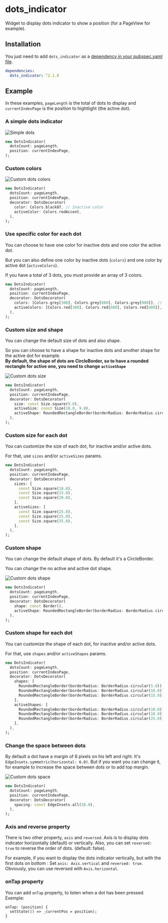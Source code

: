 # dots_indicator

Widget to display dots indicator to show a position (for a PageView for example).

## Installation

You just need to add `dots_indicator` as a [dependency in your pubspec.yaml file](https://flutter.io/using-packages/).

```yaml
dependencies:
  dots_indicator: ^2.1.0
```

## Example

In these examples, `pageLength` is the total of dots to display and `currentIndexPage` is the position to hightlight (the active dot).

### A simple dots indicator

![Simple dots](https://raw.githubusercontent.com/Pyozer/dots_indicator/master/demo/normal.gif)

```dart
new DotsIndicator(
  dotsCount: pageLength,
  position: currentIndexPage,
);
```

### Custom colors

![Custom dots colors](https://raw.githubusercontent.com/Pyozer/dots_indicator/master/demo/custom_color.gif)

```dart
new DotsIndicator(
  dotsCount: pageLength,
  position: currentIndexPage,
  decorator: DotsDecorator(
    color: Colors.black87, // Inactive color
    activeColor: Colors.redAccent,
  ),
);
```

### Use specific color for each dot

You can choose to have one color for inactive dots and one color the active dot.

But you can also define one color by inactive dots (`colors`) and one color by active dot (`activeColors`).

If you have a total of 3 dots, you must provide an array of 3 colors.

```dart
new DotsIndicator(
  dotsCount: pageLength,
  position: currentIndexPage,
  decorator: DotsDecorator(
    colors: [Colors.grey[300], Colors.grey[600], Colors.grey[900]], // Inactive dot colors
    activeColors: [Colors.red[300], Colors.red[600], Colors.red[900]], // Àctive dot colors
  ),
);
```

### Custom size and shape

You can change the default size of dots and also shape.

So you can choose to have a shape for inactive dots and another shape for the active dot for example.<br />
**By default, the shape of dots are CircleBorder, so to have a rounded rectangle for active one, you need to change `activeShape`**

![Custom dots size](https://raw.githubusercontent.com/Pyozer/dots_indicator/master/demo/custom_size.gif)

```dart
new DotsIndicator(
  dotsCount: pageLength,
  position: currentIndexPage,
  decorator: DotsDecorator(
    size: const Size.square(9.0),
    activeSize: const Size(18.0, 9.0),
    activeShape: RoundedRectangleBorder(borderRadius: BorderRadius.circular(5.0)),
  ),
);
```

### Custom size for each dot

You can customize the size of each dot, for inactive and/or active dots.

For that, use `sizes` and/or `activeSizes` params.

```dart
new DotsIndicator(
  dotsCount: pageLength,
  position: currentIndexPage,
  decorator: DotsDecorator(
    sizes: [
      const Size.square(10.0),
      const Size.square(15.0),
      const Size.square(20.0),
    ],
    activeSizes: [
      const Size.square(25.0),
      const Size.square(25.0),
      const Size.square(35.0),
    ],
  ),
);
```

### Custom shape

You can change the default shape of dots. By default it's a CircleBorder.

You can change the no active and active dot shape.

![Custom dots shape](https://raw.githubusercontent.com/Pyozer/dots_indicator/master/demo/custom_shape.gif)

```dart
new DotsIndicator(
  dotsCount: pageLength,
  position: currentIndexPage,
  decorator: DotsDecorator(
    shape: const Border(),
    activeShape: RoundedRectangleBorder(borderRadius: BorderRadius.circular(5.0)),
  ),
);
```
### Custom shape for each dot

You can customize the shape of each dot, for inactive and/or active dots.

For that, use `shapes` and/or `activeShapes` params.

```dart
new DotsIndicator(
  dotsCount: pageLength,
  position: currentIndexPage,
  decorator: DotsDecorator(
    shapes: [
      RoundedRectangleBorder(borderRadius: BorderRadius.circular(5.0)),
      RoundedRectangleBorder(borderRadius: BorderRadius.circular(10.0)),
      RoundedRectangleBorder(borderRadius: BorderRadius.circular(15.0)),
    ],
    activeShapes: [
      RoundedRectangleBorder(borderRadius: BorderRadius.circular(10.0)),
      RoundedRectangleBorder(borderRadius: BorderRadius.circular(10.0)),
      RoundedRectangleBorder(borderRadius: BorderRadius.circular(25.0)),
    ],
  ),
);
```

### Change the space between dots

By default a dot have a margin of 6 pixels on his left and right. It's `EdgeInsets.symmetric(horizontal: 6.0)`.
But if you want you can change it, for example to increase the space between dots or to add top margin.

![Custom dots space](https://raw.githubusercontent.com/Pyozer/dots_indicator/master/demo/custom_space.gif)

```dart
new DotsIndicator(
  dotsCount: pageLength,
  position: currentIndexPage,
  decorator: DotsDecorator(
    spacing: const EdgeInsets.all(10.0),
  ),
);
```

### Axis and reverse property

There is two other property, `axis` and `reversed`.
Axis is to display dots indicator horizontally (default) or vertically.
Also, you can set `reversed: true` to reverse the order of dots. (default: false).

For example, if you want to display the dots indicator vertically, but with the first dots on bottom :
Set `axis: Axis.vertical` and `reversed: true`.
Obviously, you can use reversed with `Axis.horizontal`.

### onTap property

You can add `onTap` property, to listen when a dot has been pressed.
Exemple:
```
onTap: (position) {
  setState(() => _currentPos = position);
}
```
